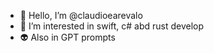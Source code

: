 - 👋 Hello, I’m @claudioearevalo
- 👀 I’m interested in swift, c# abd rust develop
- :alien: Also in GPT prompts
